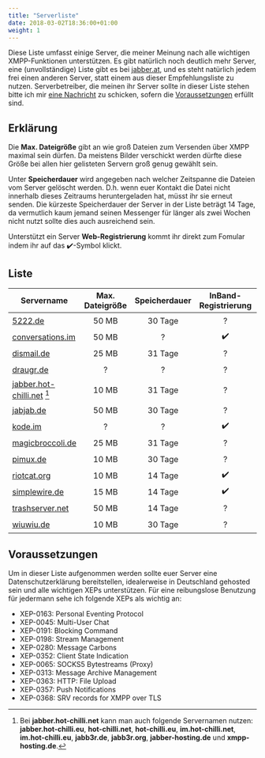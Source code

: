 ```yaml
---
title: "Serverliste"
date: 2018-03-02T18:36:00+01:00
weight: 1
---
```



Diese Liste umfasst einige Server, die meiner Meinung nach alle wichtigen XMPP-Funktionen unterstützen.
Es gibt natürlich noch deutlich mehr Server, eine (unvollständige) Liste gibt es bei [jabber.at][10],
und es steht natürlich jedem frei einen anderen Server, statt einem aus dieser Empfehlungsliste zu nutzen.
Serverbetreiber, die meinen ihr Server sollte in dieser Liste stehen bitte ich mir [eine Nachricht][20]
zu schicken, sofern die [Voraussetzungen][30] erfüllt sind.
 
## Erklärung

Die **Max. Dateigröße** gibt an wie groß Dateien zum Versenden über XMPP maximal sein dürfen. Da meistens
Bilder verschickt werden dürfte diese Größe bei allen hier gelisteten Servern groß genug gewählt sein.

Unter **Speicherdauer** wird angegeben nach welcher Zeitspanne die Dateien vom Server gelöscht werden.
D.h. wenn euer Kontakt die Datei nicht innerhalb dieses Zeitraums heruntergeladen hat, müsst ihr sie
erneut senden. Die kürzeste Speicherdauer der Server in der Liste beträgt 14 Tage, da vermutlich kaum
jemand seinen Messenger für länger als zwei Wochen nicht nutzt sollte dies auch ausreichend sein.

Unterstützt ein Server **Web-Registrierung** kommt ihr direkt zum Fomular indem ihr auf das
:heavy_check_mark:-Symbol klickt.

## Liste

Servername | Max. Dateigröße | Speicherdauer | InBand-Registrierung | Web-Registrierung | Kontakt
------------ | :-------------: | :------------: | :------------: | :------------: | :------------:
[5222.de](https://5222.de/) | 50 MB | 30 Tage | ? | [:heavy_check_mark:](https://www.jabber.de/anmeldung/) | [:mailbox:](https://www.jabber.de/support/)
[conversations.im](https://account.conversations.im/) | 50 MB | ? | :heavy_check_mark: | :x: | [:mailbox:](https://account.conversations.im/contact/)
[dismail.de](https://dismail.de/) | 25 MB | 31 Tage | ? | [:heavy_check_mark:](https://dismail.de/register.html) | [:mailbox:](https://dismail.de/contact.html)
[draugr.de](https://www.draugr.de/) | ? | ? | ? | [:heavy_check_mark:](https://account.draugr.de/) | [:mailbox:](https://www.draugr.de/kontakt/)
[jabber.hot-chilli.net](https://jabber.hot-chilli.net/) [^1] | 10 MB | 31 Tage | ? | [:heavy_check_mark:](https://jabber.hot-chilli.net/forms/create/) | [:mailbox:](https://jabber.hot-chilli.net/de/)
[jabjab.de](https://jabjab.de/) | 50 MB | 30 Tage | ? | [:heavy_check_mark:](https://jabjab.de/registrieren.php) | [:mailbox:](https://jabjab.de/kontakt.php)
[kode.im](https://kode.im/) | ? | ? | :heavy_check_mark: | [:heavy_check_mark:](https://im.koderoot.net/register-on-kode.im) | [:mailbox:](https://kode.im/)
[magicbroccoli.de](https://magicbroccoli.de/xmpp/) | 25 MB | 31 Tage | ? | [:heavy_check_mark:](https://magicbroccoli.de/register/) | [:mailbox:](https://magicbroccoli.de/contact/)
[pimux.de](https://www.pimux.de/) | 10 MB | 30 Tage | ? | [:heavy_check_mark:](https://www.pimux.de/page/registrierung) | [:mailbox:](https://www.pimux.de/page/kontakt)
[riotcat.org](https://riotcat.org/) | 10 MB | 14 Tage | :heavy_check_mark: | :x: | [:mailbox:](https://riotcat.org/#contact)
[simplewire.de](https://simplewire.de/) | 15 MB | 14 Tage | :heavy_check_mark: | [:heavy_check_mark:](https://simplewire.de/register.html) | [:mailbox:](https://simplewire.de/impressum.html)
[trashserver.net](https://trashserver.net/) | 50 MB | 14 Tage | ? | [:heavy_check_mark:](https://trashserver.net/registrieren/) | [:mailbox:](https://trashserver.net/kontakt/)
[wiuwiu.de](https://wiuwiu.de/) | 10 MB | 30 Tage | ? | [:heavy_check_mark:](https://wiuwiu.de/#register) | [:mailbox:](https://wiuwiu.de/Imprint/)

## Voraussetzungen

Um in dieser Liste aufgenommen werden sollte euer Server eine Datenschutzerklärung bereitstellen, idealerweise
in Deutschland gehosted sein und alle wichtigen XEPs unterstützen.
Für eine reibungslose Benutzung für jedermann sehe ich folgende XEPs als wichtig an:

* XEP-0163: Personal Eventing Protocol
* XEP-0045: Multi-User Chat
* XEP-0191: Blocking Command
* XEP-0198: Stream Management
* XEP-0280: Message Carbons
* XEP-0352: Client State Indication
* XEP-0065: SOCKS5 Bytestreams (Proxy)
* XEP-0313: Message Archive Management
* XEP-0363: HTTP: File Upload
* XEP-0357: Push Notifications
* XEP-0368: SRV records for XMPP over TLS

[^1]: Bei **jabber.hot-chilli.net** kann man auch folgende Servernamen nutzen: **jabber.hot-chilli.eu**, **hot-chilli.net**, **hot-chilli.eu**, **im.hot-chilli.net**, **im.hot-chilli.eu**, **jabb3r.de**, **jabb3r.org**, **jabber-hosting.de** und **xmpp-hosting.de**.

[10]:https://list.jabber.at/
[20]:https://xmpp.mdosch.de/invite/#martin@mdosch.de
[30]:/serverwahl/serverliste#voraussetzungen
